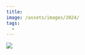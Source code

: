 ```yaml
---
title:
image: /assets/images/2024/
tags:
  -
---
```


[![](/assets/images/2024/example_thumbnail.png)](/assets/images/2024/example.png)

